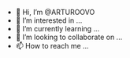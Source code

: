 - 👋 Hi, I’m @ARTUROOVO
- 👀 I’m interested in ...
- 🌱 I’m currently learning ...
- 💞️ I’m looking to collaborate on ...
- 📫 How to reach me ...

<!---
ARTUROOVO/ARTUROOVO is a ✨ special ✨ repository because its `README.md` (this file) appears on your GitHub profile.
You can click the Preview link to take a look at your changes.
--->

